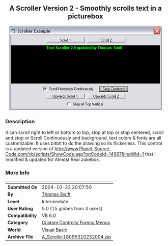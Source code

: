 ﻿<div align="center">

## A Scroller Version 2 \- Smoothly scrolls text in a picturebox

<img src="PIC200410232312353.gif">
</div>

### Description

It can scroll right to left or bottom to top, stop at top or stop centered, scroll and stop or Scroll Continuously and background, text colors & fonts are all customizable. It uses bitblt to do the drawing so its flickerless. This control is a updated version of http://www.Planet-Source-Code.com/vb/scripts/ShowCode.asp?txtCodeId=14967&lngWId=1 that I modified & updated for Almost Real Jukebox.
 
### More Info
 


<span>             |<span>
---                |---
**Submitted On**   |2004-10-23 20:07:50
**By**             |[Thomas Swift](https://github.com/Planet-Source-Code/PSCIndex/blob/master/ByAuthor/thomas-swift.md)
**Level**          |Intermediate
**User Rating**    |5.0 (15 globes from 3 users)
**Compatibility**  |VB 6\.0
**Category**       |[Custom Controls/ Forms/  Menus](https://github.com/Planet-Source-Code/PSCIndex/blob/master/ByCategory/custom-controls-forms-menus__1-4.md)
**World**          |[Visual Basic](https://github.com/Planet-Source-Code/PSCIndex/blob/master/ByWorld/visual-basic.md)
**Archive File**   |[A\_Scroller18095310232004\.zip](https://github.com/Planet-Source-Code/thomas-swift-a-scroller-version-2-smoothly-scrolls-text-in-a-picturebox__1-56893/archive/master.zip)








